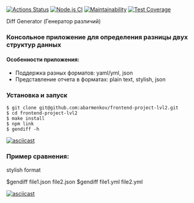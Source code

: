 [![Actions Status](https://github.com/abarmenkov/frontend-project-lvl2/workflows/hexlet-check/badge.svg)](https://github.com/abarmenkov/frontend-project-lvl2/actions) [![Node.js CI](https://github.com/abarmenkov/frontend-project-lvl2/actions/workflows/node.js.yml/badge.svg)](https://github.com/abarmenkov/frontend-project-lvl2/actions/workflows/node.js.yml) [![Maintainability](https://api.codeclimate.com/v1/badges/16e7bf666655cc78ae59/maintainability)](https://codeclimate.com/github/abarmenkov/frontend-project-lvl2/maintainability) [![Test Coverage](https://api.codeclimate.com/v1/badges/16e7bf666655cc78ae59/test_coverage)](https://codeclimate.com/github/abarmenkov/frontend-project-lvl2/test_coverage)

Diff Generator (Генератор различий)

### Консольное приложение для определения разницы двух структур данных

#### Особенности приложения:

- Поддержка разных форматов: yaml/yml, json
- Представление отчета в форматах: plain text, stylish, json

### Установка и запуск

```
$ git clone git@github.com:abarmenkov/frontend-project-lvl2.git
$ cd frontend-project-lvl2
$ make install
$ npm link
$ gendiff -h
```
[![asciicast](https://asciinema.org/a/F70DoUwItLXSpGmqwWVp5Ew9S.svg)](https://asciinema.org/a/F70DoUwItLXSpGmqwWVp5Ew9S)


### Пример сравнения:
stylish format

$gendiff file1.json file2.json
$gendiff file1.yml file2.yml

[![asciicast](https://asciinema.org/a/DcHNk5PU3w4nh2xt8ArYcuVxW.svg)](https://asciinema.org/a/DcHNk5PU3w4nh2xt8ArYcuVxW)
